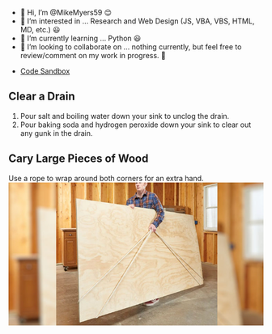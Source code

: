- 👋 Hi, I’m @MikeMyers59 😌
- 👀 I’m interested in ... Research and Web Design (JS, VBA, VBS, HTML, MD, etc.) 😃
- 🌱 I’m currently learning ... Python 😃
- 💞️ I’m looking to collaborate on ... nothing currently, but feel free to review/comment on my work in progress. 👿

<!---
MikeMyers59/MikeMyers59 is a ✨ special ✨ repository because its `README.md` (this file) appears on your GitHub profile.
You can click the Preview link to take a look at your changes. ✂ 
--->

- [Code Sandbox](https://codesandbox.io/) 

## Clear a Drain
1.	Pour salt and boiling water down your sink to unclog the drain.
2.	Pour baking soda and hydrogen peroxide down your sink to clear out any gunk in the drain.

## Cary Large Pieces of Wood  
Use a rope to wrap around both corners for an extra hand.
![Carry Wood with Rope](RopeCarryWood.png)


